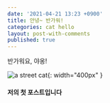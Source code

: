```yaml
---
date: '2021-04-21 13:23 +0900'
title: 안녕~ 반가워!
categories: cat hello
layout: post-with-comments
published: true
---
```


반가워요, 야옹!

![a street cat](/blog/assets/2021-04/cat.jpg){: width="400px" }

#### 저의 첫 포스트입니다
